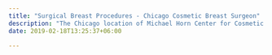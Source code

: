 ```yaml
---
title: "Surgical Breast Procedures - Chicago Cosmetic Breast Surgeon"
description: "The Chicago location of Michael Horn Center for Cosmetic Breast Surgery specializes in breast augmentation, implants, lifts and reductions. Over 400 5 star reviews."
date: 2019-02-18T13:25:37+06:00

---
```


